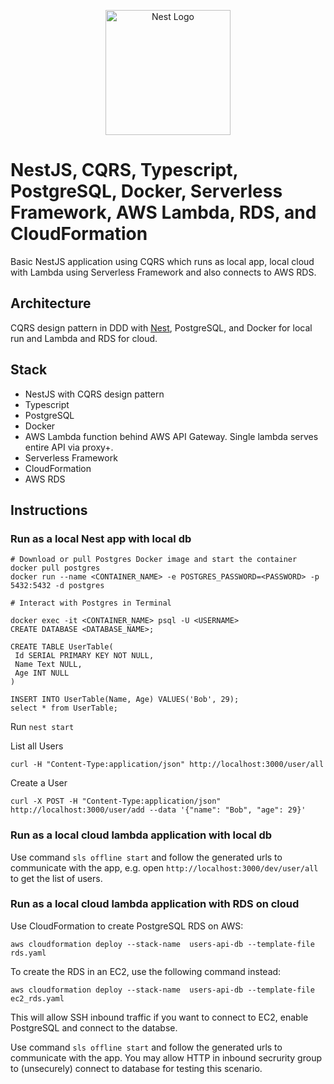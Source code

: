 <p align="center">
  <a href="http://nestjs.com/" target="blank"><img src="https://nestjs.com/img/logo-small.svg" width="200" alt="Nest Logo" /></a>
</p>

[circleci-image]: https://img.shields.io/circleci/build/github/nestjs/nest/master?token=abc123def456
[circleci-url]: https://circleci.com/gh/nestjs/nest


# NestJS, CQRS, Typescript, PostgreSQL, Docker, Serverless Framework, AWS Lambda, RDS, and CloudFormation

Basic NestJS application using CQRS which runs as local app, local cloud with Lambda using Serverless Framework and also connects to AWS RDS. 

## Architecture

CQRS design pattern in DDD with [Nest](https://github.com/nestjs/nest), PostgreSQL, and Docker for local run and Lambda and RDS for cloud.

## Stack

- NestJS with CQRS design pattern
- Typescript
- PostgreSQL
- Docker
- AWS Lambda function behind AWS API Gateway. Single lambda serves entire API via proxy+.
- Serverless Framework
- CloudFormation
- AWS RDS

## Instructions

### Run as a local Nest app with local db

```
# Download or pull Postgres Docker image and start the container
docker pull postgres
docker run --name <CONTAINER_NAME> -e POSTGRES_PASSWORD=<PASSWORD> -p 5432:5432 -d postgres
```

```
# Interact with Postgres in Terminal

docker exec -it <CONTAINER_NAME> psql -U <USERNAME>
CREATE DATABASE <DATABASE_NAME>;

CREATE TABLE UserTable(
 Id SERIAL PRIMARY KEY NOT NULL,
 Name Text NULL,
 Age INT NULL
)

INSERT INTO UserTable(Name, Age) VALUES('Bob', 29);
select * from UserTable;
```

Run `nest start`

List all Users
```
curl -H "Content-Type:application/json" http://localhost:3000/user/all
```

Create a User
```
curl -X POST -H "Content-Type:application/json" http://localhost:3000/user/add --data '{"name": "Bob", "age": 29}'
```

### Run as a local cloud lambda application with local db
  
Use command `sls offline start` and follow the generated urls to communicate with the app, e.g. open `http://localhost:3000/dev/user/all` to get the list of users. 

### Run as a local cloud lambda application with RDS on cloud

Use CloudFormation to create PostgreSQL RDS on AWS:

`aws cloudformation deploy --stack-name  users-api-db --template-file rds.yaml`

To create the RDS in an EC2, use the following command instead:

`aws cloudformation deploy --stack-name  users-api-db --template-file ec2_rds.yaml`

This will allow SSH inbound traffic if you want to connect to EC2, enable PostgreSQL and connect to the databse. 

Use command `sls offline start` and follow the generated urls to communicate with the app. You may allow HTTP in inbound secrurity group to (unsecurely) connect to database for testing this scenario. 

